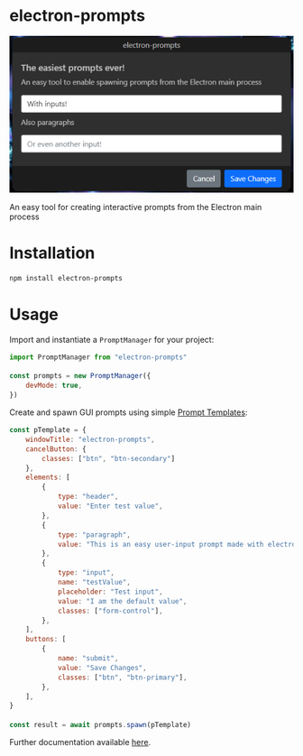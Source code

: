 
# electron-prompts
![Logo](assets/prompt-screenshot.png)

An easy tool for creating interactive prompts from the Electron main process

# Installation
```bash
npm install electron-prompts
```

# Usage
Import and instantiate a `PromptManager` for your project:
```js
import PromptManager from "electron-prompts"

const prompts = new PromptManager({
	devMode: true,
})
```

Create and spawn GUI prompts using simple [Prompt Templates](https://pbxx.github.io/electron-prompts/docs/api/data-structures/promptTemplate):
```js
const pTemplate = {
	windowTitle: "electron-prompts",
	cancelButton: {
		classes: ["btn", "btn-secondary"]
	},
	elements: [
		{
			type: "header",
			value: "Enter test value",
		},
		{
			type: "paragraph",
			value: "This is an easy user-input prompt made with electron-prompts:",
		},
		{
			type: "input",
			name: "testValue",
			placeholder: "Test input",
			value: "I am the default value",
			classes: ["form-control"],
		},
	],
	buttons: [
		{
			name: "submit",
			value: "Save Changes",
			classes: ["btn", "btn-primary"],
		},
	],
}

const result = await prompts.spawn(pTemplate)
```

Further documentation available [here](https://pbxx.github.io/electron-prompts/).